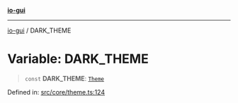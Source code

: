 [**io-gui**](../README.md)

***

[io-gui](../README.md) / DARK\_THEME

# Variable: DARK\_THEME

> `const` **DARK\_THEME**: [`Theme`](../type-aliases/Theme.md)

Defined in: [src/core/theme.ts:124](https://github.com/io-gui/io/blob/main/src/core/theme.ts#L124)
